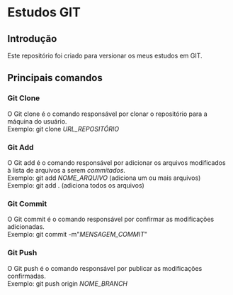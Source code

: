 # Estudos GIT

## Introdução
Este repositório foi criado para versionar os meus estudos em GIT.

## Principais comandos

### Git Clone
O Git clone é o comando responsável por clonar o repositório para a máquina do usuário. <br>
Exemplo: git clone _URL_REPOSITÓRIO_

### Git Add
O Git add é o comando responsável por adicionar os arquivos modificados à lista de arquivos a serem _commitados_. <br>
Exemplo: git add _NOME_ARQUIVO_ (adiciona um ou mais arquivos) <br>
Exemplo: git add . (adiciona todos os arquivos)


### Git Commit
O Git commit é o comando responsável por confirmar as modificações adicionadas. <br>
Exemplo: git commit -m"_MENSAGEM_COMMIT_"<br>

### Git Push
O Git push é o comando responsável por publicar as modificações confirmadas. <br>
Exemplo: git push origin _NOME_BRANCH_ 